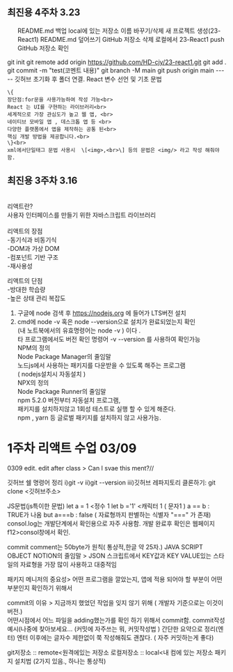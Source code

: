 <!-- 각 주차마다 새로운 수업 시작할때는 h2파일로 -->
<p>
<h2>최진용 4주차 3.23 </h2>
<p>
<ol>
README.md 백업
local에 있는 저장소 이름 바꾸기/삭제
새 프로젝트 생성(23-React1)
README.md 덮어쓰기
GitHub 저장소 삭제
로컬에서 23-React1 push
GitHub 저장소 확인
</ol>


git init
git remote add origin https://github.com/HD-cjy/23-react1.git
git add .
git commit -m "test(코멘트 내용)"
git branch -M main 
git push origin main
----- 깃허브 초기화 후 폴더 연결.
React 변수 선언 및 기초 문법
<!-- const element = <h1>hello,world</h1>    -->
	\{
	장단점:for문을 사용가능하여 작성 가능<br>
	React 는 UI를 구현하는 라이브러리<br>
	세계적으로 가장 관심도가 높고 웹 앱, <br>
	네이티브 모바일 앱 , 데스크톱 앱 등 <br>
	다양한 플랫폼에서 앱을 제작하는 공통 된<br>
	핵심 개발 방법을 제공합니다.<br>
	\}<br>
	xml에서단일태그 문법 사용시  \[<img>,<br>\] 등의 문법은 <img/> 라고 작성 해줘야 함.
</p>


<h2>최진용 3주차 3.16 </h2> 
<br>
리액트란?<br> 
사용자 인터페이스를 만들기 위한 자바스크립트 라이브러리<br>
<br>
리액트의 장점<br>
-동기식과 비동기식<br>
-DOM과 가상 DOM<br>
-컴포넌트 기반 구조<br>
-재사용성<br>

리액트의 단점<br>
-방대한 학습량<br>
-높은 상태 관리 복잡도<br>


1. 구글에 node 검색 후 https://nodejs.org 에 들어가 LTS버전 설치
2. cmd에 node -v 혹은 node --version으로 설치가 완료되었는지 확인<br>
(내 노트북에서의 유효명령어는 node -v ) 이다 . <br>
타 프로그램에서도 버전 확인 명령어 -v --version 를 사용하여 확인가능<br>
NPM의 정의<br>
Node Package Manager의 줄임말<br>
노드js에서 사용하는 패키지를 다운받을 수 있도록 해주는 프로그램<br>
( nodejs설치시 자동설치 )<br>
NPX의 정의<br>
Node Package Runner의 줄임말<br>
npm 5.2.0 버전부터 자동설치 프로그램,<br>
패키지를 설치하지않고 1회성 테스트로 실행 할 수 있게 해준다.<br> 
npm , yarn 등 글로벌 패키지를 설치하지 않고 사용가능.<br>
</P>


# 1주차 리액트 수업 03/09
0309 edit.
edit after class > Can I svae this ment?//

깃허브 쉘 명령어 정리
i)git -v
ii)git --version
iii)깃허브 레파지토리 클론하기: git clone <깃허브주소>

JS문법(js특이한 문법)
let a = 1   <정수 1
let b ='1'  <캐릭터 1 ( 문자1 ) 
a == b : TRUE가 나옴 
but 
a===b : false ( 자료형까지 판별하는 식별자 "===" 가 존재)
consol.log는 개발단계에서 확인용으로 자주 사용함.
개발 완료후 확인은 웹페이지 f12>consol창에서 확인.

commit comment는 50byte가 원칙( 통상적,한글 약 25자.) 
JAVA SCRIPT OBJECT NOTION의 줄임말 > JSON 
스크립트에서 KEY값과 KEY VALUE있는 스타일의 자료형을 가장 많이 사용하고 대중적임

패키지 메니저의 중요성> 어떤 프로그램을 깔았는지, 앱에 적용 되어야 할 부분이 어떤 부분인지 확인하기 위해서

commit의 이유 > 지금까지 했었던 작업을 잊지 않기 위해 ( 개발자 기준으로는 이것이 버전.)  
				 어떤시점에서 어느 파일을 adding했는가를 확인 하기 위해서 commit함.
commit작성 예시(나중에 찾아보세요... (커밋에 자주쓰는 뭐, 커밋작성법 )
간단한 요약으로 정리(엔터)
엔터 이후에는 글자수 제한없이 쭉 작성해줘도 괜찮다. ( 자주 커밋하는게 좋다) 

git저장소 :: remote<원격에있는 저장소 
로컬저장소 :: local<내 컴에 있는 저장소 
패키지 설치법 (2가지 있음., 하나는 통상적)
